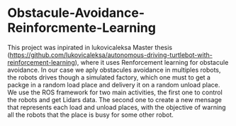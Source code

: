 # Obstacule-Avoidance-Reinforcmente-Learning


This project was inpirated in lukovicaleksa Master thesis (https://github.com/lukovicaleksa/autonomous-driving-turtlebot-with-reinforcement-learning), where it uses Renforcement learning for obstacule avoidance. In our case we aply obstacules avoidance in multiples robots, the robots drives though a simulated factory, which one must to get a packge in a random load place and delivery it on a random unload place. We use the ROS framework for two main activities, the first one to control the robots and get Lidars data. The second one to create a new mensage that represents each load and unload places, with the objective of warning all the robots that the place is busy for some other robot.
